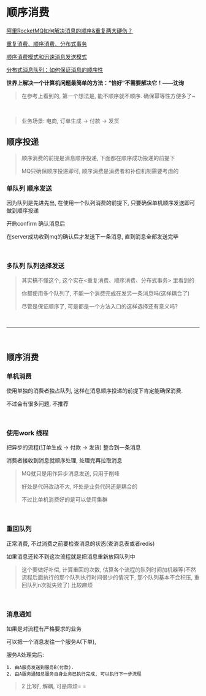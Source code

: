 # 顺序消费

[阿里RocketMQ如何解决消息的顺序&重复两大硬伤？](https://dbaplus.cn/news-73-1123-1.html)

[重复消费、顺序消费、分布式事务](https://github.com/AobingJava/JavaFamily/blob/master/docs/mq/%E9%87%8D%E5%A4%8D%E6%B6%88%E8%B4%B9%E3%80%81%E9%A1%BA%E5%BA%8F%E6%B6%88%E8%B4%B9%E3%80%81%E5%88%86%E5%B8%83%E5%BC%8F%E4%BA%8B%E5%8A%A1.md)

[顺序消费模式和迅速消息发送模式](https://www.cnblogs.com/huigelaile/p/10928984.html)

[分布式消息队列：如何保证消息的顺序性](https://juejin.im/post/5c9b1c155188251d806727b2)



**世界上解决一个计算机问题最简单的方法：“恰好”不需要解决它！——沈询**

>   在参考上看到的, 第一个想法是, 能不顺序就不顺序. 确保幂等性方便多了~

​		

>   业务场景: 电商, 订单生成 -> 付款 -> 发货

## 顺序投递

>顺序消费的前提是消息顺序投递, 下面都在顺序成功投递的前提下
>
>MQ只确保顺序投递即可, 顺序消费是消费者和补偿机制需要考虑的

### 单队列 顺序发送

因为队列是先进先出, 在使用一个队列消费的前提下, 只要确保单机顺序发送即可做到顺序投递

开启confirm 确认消息后

在server成功收到mq的确认后才发送下一条消息, 直到消息全部发送完毕

​		

### 多队列 队列选择发送

>   其实搞不懂这个, 这个实在<重复消费、顺序消费、分布式事务> 里看到的
>
>   你都使用多个队列了, 不能一个消费完成在发另一条消息吗(这样耦合了)
>
>   尽管是保证顺序了, 可是都是一个方法入口的这样选择还有意义吗?

​		

------

​		

## 顺序消费

### 单机消费

使用单独的消费者独占队列, 这样在消息顺序投递的前提下肯定能确保消费. 

不过会有很多问题, 不推荐

​		

### 使用work 线程

把异步的流程(订单生成 -> 付款 -> 发货) 整合到一条消息

消费者接收到消息就顺序处理, 处理完再拉取消息

>   MQ就只是用作异步消息发送, 只用于削峰
>
>   好处是代码改动不大, 坏处是业务代码还是耦合的
>
>   不过比单机消费好的是可以使用集群

​		

### 重回队列

正常消费, 不过消费之前要检查消息的状态(查消息表或者redis)

如果消息还轮不到这次流程就是把消息重新放回队列中

>   这个要做好补偿, 计算重回的次数, 估算各个流程的队列时间加机器等(不然流程后面执行的那个队列执行时间很少的情况下, 那个队列基本不会积压, 重回队列n次就失败了) 比较麻烦

​		

### 消息通知

如果是对流程有严格要求的业务

可以把一个消息发往一个服务A(下单), 

服务A处理完后: 

	1. 由A服务发送到服务B(付款). 
	2. 由A服务通知总服务自身业务已执行完成, 可以执行下一步流程

>   2 比1好, 解耦, 可是麻烦= =